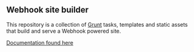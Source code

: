 ## Webhook site builder

This repository is a collection of [Grunt](http://www.gruntjs.com) tasks, templates
and static assets that build and serve a Webhook powered site.

[Documentation found here](http://webhook-site.webhook.com/docsalpha/)
